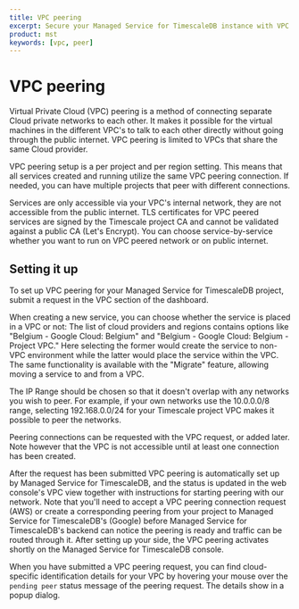 ```yaml
---
title: VPC peering
excerpt: Secure your Managed Service for TimescaleDB instance with VPC peering
product: mst
keywords: [vpc, peer]
---
```


# VPC peering
Virtual Private Cloud (VPC) peering is a method of connecting separate
Cloud private networks to each other. It makes it possible for the
virtual machines in the different VPC's to talk to each other directly without
going through the public internet. VPC peering is limited to VPCs that share the same Cloud provider.

VPC peering setup is a per project and per region setting. This means that all
services created and running utilize the same VPC peering connection. If needed,
you can have multiple projects that peer with different connections.

<highlight type="tip">
Services are only accessible via your VPC's internal network, they are not
accessible from the public internet. TLS certificates for VPC peered services are
signed by the Timescale project CA and cannot be validated against a public CA
(Let's Encrypt). You can choose service-by-service whether you want to run on VPC
peered network or on public internet.
</highlight>

## Setting it up
To set up VPC peering for your Managed Service for TimescaleDB project, submit a
request in the VPC section of the dashboard.

When creating a new service, you can choose whether the service is placed
in a VPC or not: The list of cloud providers and regions contains options like
"Belgium - Google Cloud: Belgium" and "Belgium - Google Cloud: Belgium - Project
VPC." Here selecting the former would create the service to non-VPC environment
while the latter would place the service within the VPC. The same functionality
is available with the "Migrate" feature, allowing moving a service to and from a
VPC.

The IP Range should be chosen so that it doesn't overlap with any networks you
wish to peer. For example, if your own networks use the 10.0.0.0/8 range,
selecting 192.168.0.0/24 for your Timescale project VPC makes it possible to
peer the networks.

Peering connections can be requested with the VPC request, or added later. Note
however that the VPC is not accessible until at least one connection has been
created.

After the request has been submitted VPC peering is automatically set up by
Managed Service for TimescaleDB, and the status is updated in the web console's
VPC view together with instructions for starting peering with our network. Note
that you'll need to accept a VPC peering connection request (AWS) or create a
corresponding peering from your project to Managed Service for TimescaleDB's
(Google) before Managed Service for TimescaleDB's backend can notice the peering
is ready and traffic can be routed through it. After setting up your side, the
VPC peering activates shortly on the Managed Service for TimescaleDB console.

When you have submitted a VPC peering request, you can find cloud-specific
identification details for your VPC by hovering your mouse over the `pending
peer` status message of the peering request. The details show in a popup dialog.
